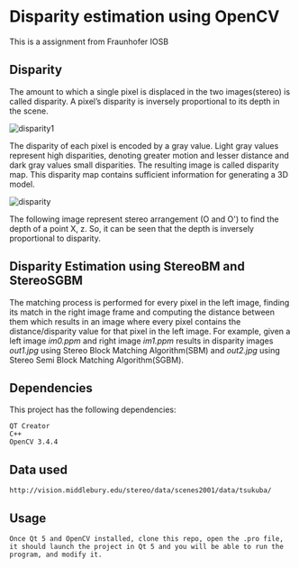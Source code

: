# Disparity estimation using OpenCV
This is a assignment from Fraunhofer IOSB
## Disparity
The amount to which a single pixel is displaced in the two images(stereo) is called disparity. A pixel’s disparity is inversely proportional to its depth in the scene.

![disparity1](https://user-images.githubusercontent.com/32526153/54095641-9c752380-43a8-11e9-9e7c-7718c852581f.gif)

The disparity of each pixel is encoded by a gray value. Light gray values represent high disparities, denoting greater motion and lesser distance and dark gray values small disparities. The resulting image is called disparity map. This  disparity map contains sufficient information for generating a 3D model.

![disparity](https://user-images.githubusercontent.com/32526153/54096028-4ef9b600-43aa-11e9-8e1e-c44863eaaef4.png)

The following image represent stereo arrangement (O and O') to find the depth of a point X, z. So, it can be seen that the depth is inversely proportional to disparity.

## Disparity Estimation using StereoBM and StereoSGBM
The matching process is performed for every pixel in the left image, finding its match in the right image frame and computing the distance between them which results in an image where every pixel contains the distance/disparity value for that pixel in the left image. For example, given a left image *im0.ppm* and right image *im1.ppm* results in disparity images *out1.jpg* using Stereo Block Matching Algorithm(SBM) and *out2.jpg* using Stereo Semi Block Matching Algorithm(SGBM).

## Dependencies
This project has the following dependencies: 
```
QT Creator
C++
OpenCV 3.4.4
```


## Data used
```
http://vision.middlebury.edu/stereo/data/scenes2001/data/tsukuba/

```

## Usage
```
Once Qt 5 and OpenCV installed, clone this repo, open the .pro file, it should launch the project in Qt 5 and you will be able to run the program, and modify it.

```
